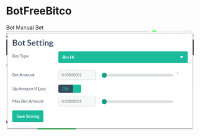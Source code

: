 # BotFreeBitco
Bot Manual Bet
![alt text](https://raw.githubusercontent.com/SakuraEvilStore/BotFreeBitco/master/img/srceen.PNG)
